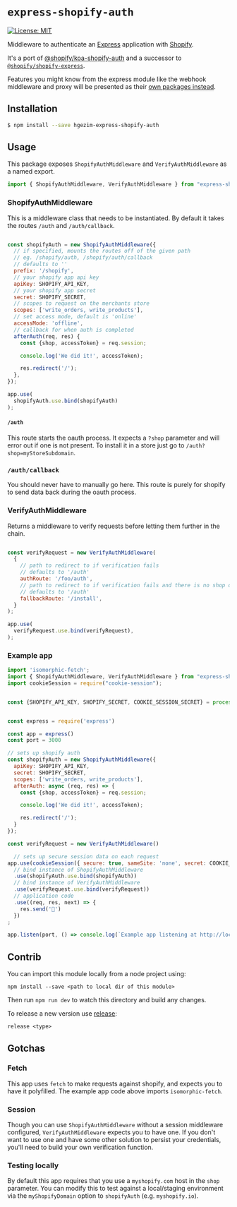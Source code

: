 # `express-shopify-auth`

[![License: MIT](https://img.shields.io/badge/License-MIT-green.svg)](LICENSE.md)

Middleware to authenticate an [Express](https://expressjs.com/) application with [Shopify](https://www.shopify.ca/).

It's a port of [@shopify/koa-shopify-auth](https://github.com/Shopify/quilt/blob/master/packages/koa-shopify-auth/README.md) and a successor to [`@shopify/shopify-express`](https://www.npmjs.com/package/@shopify/shopify-express).

Features you might know from the express module like the webhook middleware and proxy will be presented as their [own packages instead](https://github.com/Shopify/quilt/blob/master/packages/koa-shopify-graphql-proxy/README.md).

## Installation

```bash
$ npm install --save hgezim-express-shopify-auth
```

## Usage

This package exposes `ShopifyAuthMiddleware` and `VerifyAuthMiddleware` as a named export.

```js
import { ShopifyAuthMiddleware, VerifyAuthMiddleware } from "express-shopify-auth";
```

### ShopifyAuthMiddleware

This is a middleware class that needs to be instantiated. By default it takes the routes `/auth` and `/auth/callback`.

```js

const shopifyAuth = new ShopifyAuthMiddleware({
  // if specified, mounts the routes off of the given path
  // eg. /shopify/auth, /shopify/auth/callback
  // defaults to ''
  prefix: '/shopify',
  // your shopify app api key
  apiKey: SHOPIFY_API_KEY,
  // your shopify app secret
  secret: SHOPIFY_SECRET,
  // scopes to request on the merchants store
  scopes: ['write_orders, write_products'],
  // set access mode, default is 'online'
  accessMode: 'offline',
  // callback for when auth is completed
  afterAuth(req, res) {
    const {shop, accessToken} = req.session;

    console.log('We did it!', accessToken);

    res.redirect('/');
  },
});

app.use(
  shopifyAuth.use.bind(shopifyAuth)
);
```

#### `/auth`

This route starts the oauth process. It expects a `?shop` parameter and will error out if one is not present. To install it in a store just go to `/auth?shop=myStoreSubdomain`.

### `/auth/callback`

You should never have to manually go here. This route is purely for shopify to send data back during the oauth process.

### VerifyAuthMiddleware

Returns a middleware to verify requests before letting them further in the chain.

```javascript

const verifyRequest = new VerifyAuthMiddleware(
  {
    // path to redirect to if verification fails
    // defaults to '/auth'
    authRoute: '/foo/auth',
    // path to redirect to if verification fails and there is no shop on the query
    // defaults to '/auth'
    fallbackRoute: '/install',
  }
);

app.use(
  verifyRequest.use.bind(verifyRequest),
);
```

### Example app

```javascript
import 'isomorphic-fetch';
import { ShopifyAuthMiddleware, VerifyAuthMiddleware } from "express-shopify-auth";
import cookieSession = require("cookie-session");


const {SHOPIFY_API_KEY, SHOPIFY_SECRET, COOKIE_SESSION_SECRET} = process.env;


const express = require('express')

const app = express()
const port = 3000

// sets up shopify auth
const shopifyAuth = new ShopifyAuthMiddleware({
  apiKey: SHOPIFY_API_KEY,
  secret: SHOPIFY_SECRET,
  scopes: ['write_orders, write_products'],
  afterAuth: async (req, res) => {
    const {shop, accessToken} = req.session;

    console.log('We did it!', accessToken);

    res.redirect('/');
  }
});

const verifyRequest = new VerifyAuthMiddleware()

  // sets up secure session data on each request
app.use(cookieSession({ secure: true, sameSite: 'none', secret: COOKIE_SESSION_SECRET }))
  // bind instance of ShopifyAuthMiddleware
  .use(shopifyAuth.use.bind(shopifyAuth))
  // bind instance of VerifyAuthMiddleware
  .use(verifyRequest.use.bind(verifyRequest))
  // application code
  .use((req, res, next) => {
    res.send('🎉')
  })
;

app.listen(port, () => console.log(`Example app listening at http://localhost:${port}`))

```

## Contrib

You can import this module locally from a node project using:

`npm install --save <path to local dir of this module>`

Then run `npm run dev` to watch this directory and build any changes.

To release a new version use [release](https://www.npmjs.com/package/release):

`release <type>`

## Gotchas

### Fetch

This app uses `fetch` to make requests against shopify, and expects you to have it polyfilled. The example app code above imports `isomorphic-fetch`.

### Session

Though you can use `ShopifyAuthMiddleware` without a session middleware configured, `VerifyAuthMiddleware` expects you to have one. If you don't want to use one and have some other solution to persist your credentials, you'll need to build your own verification function.

### Testing locally

By default this app requires that you use a `myshopify.com` host in the `shop` parameter. You can modify this to test against a local/staging environment via the `myShopifyDomain` option to `shopifyAuth` (e.g. `myshopify.io`).
